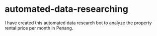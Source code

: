 # automated-data-researching
I have created this automated data research bot to analyze the property rental price per month in Penang.
